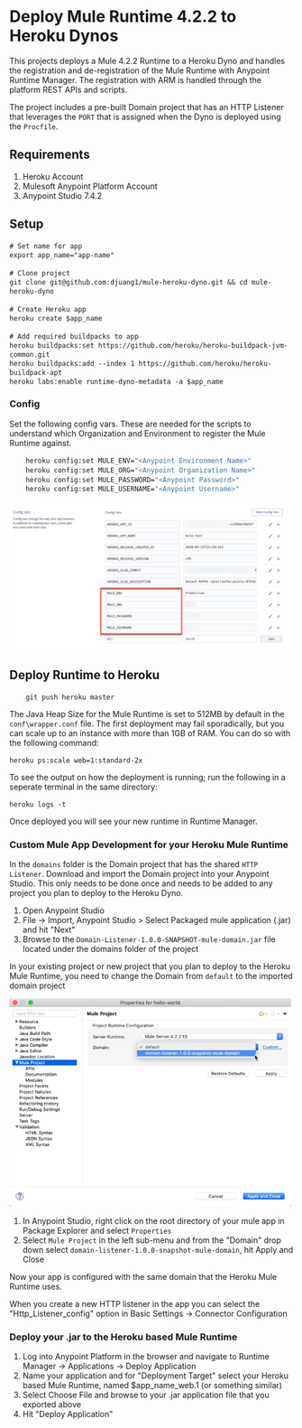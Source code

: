 # Deploy Mule Runtime 4.2.2 to Heroku Dynos

This projects deploys a Mule 4.2.2 Runtime to a Heroku Dyno and handles the registration and de-registration of the Mule Runtime with Anypoint Runtime Manager. The registration with ARM is handled through the platform REST APIs and scripts.

The project includes a pre-built Domain project that has an HTTP Listener that leverages the `PORT` that is assigned when the Dyno is deployed using the `Procfile`. 

## Requirements

1. Heroku Account
1. Mulesoft Anypoint Platform Account
1. Anypoint Studio 7.4.2

## Setup

```
# Set name for app
export app_name="app-name"

# Clone project
git clone git@github.com:djuang1/mule-heroku-dyno.git && cd mule-heroku-dyno

# Create Heroku app
heroku create $app_name

# Add required buildpacks to app
heroku buildpacks:set https://github.com/heroku/heroku-buildpack-jvm-common.git
heroku buildpacks:add --index 1 https://github.com/heroku/heroku-buildpack-apt
heroku labs:enable runtime-dyno-metadata -a $app_name
```

### Config

Set the following config vars. These are needed for the scripts to understand which Organization and Environment to register the Mule Runtime against. 

```bash
    heroku config:set MULE_ENV="<Anypoint Environment Name>"
    heroku config:set MULE_ORG="<Anypoint Organization Name>"
    heroku config:set MULE_PASSWORD="<Anypoint Password>"
    heroku config:set MULE_USERNAME="<Anypoint Username>"
```

<img src="https://github.com/djuang1/djuang1.github.io/blob/master/img/mule-heroku-dyno/config_vars.png?raw=true" width="500px">

## Deploy Runtime to Heroku
```
    git push heroku master
```

The Java Heap Size for the Mule Runtime is set to 512MB by default in the `conf\wrapper.conf` file. The first deployment may fail sporadically, but you can scale up to an instance with more than 1GB of RAM. You can do so with the following command:

```
heroku ps:scale web=1:standard-2x
```

To see the output on how the deployment is running; run the following in a seperate terminal in the same directory:

```
heroku logs -t
```

Once deployed you will see your new runtime in Runtime Manager.

### Custom Mule App Development for your Heroku Mule Runtime

In the `domains` folder is the Domain project that has the shared `HTTP Listener`. Download and import the Domain project into your Anypoint Studio. This only needs to be done once and needs to be added to any project you plan to deploy to the Heroku Dyno.

1. Open Anypoint Studio
1. File -> Import, Anypoint Studio > Select Packaged mule application (.jar) and hit "Next"
1. Browse to the `Domain-Listener-1.0.0-SNAPSHOT-mule-domain.jar` file located under the domains folder of the project

In your existing project or new project that you plan to deploy to the Heroku Mule Runtime, you need to change the Domain from `default` to the imported domain project

<img src="https://github.com/djuang1/djuang1.github.io/blob/master/img/mule-heroku-dyno/project_properties.png?raw=true" width="500px">

1. In Anypoint Studio, right click on the root directory of your mule app in Package Explorer and select `Properties`
1. Select `Mule Project` in the left sub-menu and from the "Domain" drop down select `domain-listener-1.0.0-snapshot-mule-domain`, hit Apply and Close

Now your app is configured with the same domain that the Heroku Mule Runtime uses.

When you create a new HTTP listener in the app you can select the "Http_Listener_config" option in Basic Settings -> Connector Configuration

### Deploy your .jar to the Heroku based Mule Runtime

1. Log into Anypoint Platform in the browser and navigate to Runtime Manager -> Applications -> Deploy Application
1. Name your application and for "Deployment Target" select your Heroku based Mule Runtime, named $app_name_web.1 (or something similar)
1. Select Choose File and browse to your .jar application file that you exported above
1. Hit "Deploy Application"